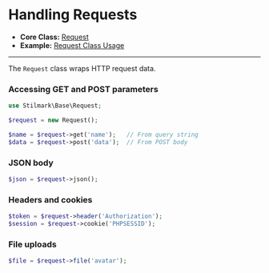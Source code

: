 # Handling Requests

- **Core Class:** [Request](../core/request.md)
- **Example:** [Request Class Usage](../examples/request-usage.md)

---

The `Request` class wraps HTTP request data.

### Accessing GET and POST parameters

```php
use Stilmark\Base\Request;

$request = new Request();

$name = $request->get('name');   // From query string
$data = $request->post('data');  // From POST body
```

### JSON body

```php
$json = $request->json();
```

### Headers and cookies

```php
$token = $request->header('Authorization');
$session = $request->cookie('PHPSESSID');
```

### File uploads

```php
$file = $request->file('avatar');
```
